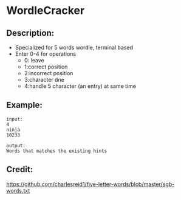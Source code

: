 # WordleCracker
## Description:
* Specialized for 5 words wordle, terminal based
* Enter 0-4 for operations
    * 0: leave
    * 1:correct position
    * 2:incorrect position
    * 3:character dne
    * 4:handle 5 character (an entry) at same time
## Example:
    input:
    4
    ninja
    10233
    
    output:
    Words that matches the existing hints
## Credit:
https://github.com/charlesreid1/five-letter-words/blob/master/sgb-words.txt


